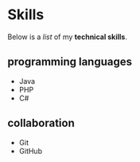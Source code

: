 # Skills 
Below is a _list_ of my **technical skills**.
## programming languages
- Java
- PHP
- C#
## collaboration
- Git
- GitHub
